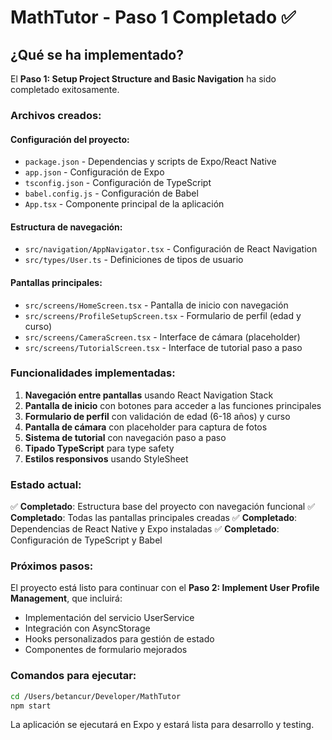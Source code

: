 # MathTutor - Paso 1 Completado ✅

## ¿Qué se ha implementado?

El **Paso 1: Setup Project Structure and Basic Navigation** ha sido completado exitosamente.

### Archivos creados:

#### Configuración del proyecto:
- `package.json` - Dependencias y scripts de Expo/React Native
- `app.json` - Configuración de Expo
- `tsconfig.json` - Configuración de TypeScript
- `babel.config.js` - Configuración de Babel
- `App.tsx` - Componente principal de la aplicación

#### Estructura de navegación:
- `src/navigation/AppNavigator.tsx` - Configuración de React Navigation
- `src/types/User.ts` - Definiciones de tipos de usuario

#### Pantallas principales:
- `src/screens/HomeScreen.tsx` - Pantalla de inicio con navegación
- `src/screens/ProfileSetupScreen.tsx` - Formulario de perfil (edad y curso)
- `src/screens/CameraScreen.tsx` - Interface de cámara (placeholder)
- `src/screens/TutorialScreen.tsx` - Interface de tutorial paso a paso

### Funcionalidades implementadas:

1. **Navegación entre pantallas** usando React Navigation Stack
2. **Pantalla de inicio** con botones para acceder a las funciones principales
3. **Formulario de perfil** con validación de edad (6-18 años) y curso
4. **Pantalla de cámara** con placeholder para captura de fotos
5. **Sistema de tutorial** con navegación paso a paso
6. **Tipado TypeScript** para type safety
7. **Estilos responsivos** usando StyleSheet

### Estado actual:

✅ **Completado**: Estructura base del proyecto con navegación funcional
✅ **Completado**: Todas las pantallas principales creadas
✅ **Completado**: Dependencias de React Native y Expo instaladas
✅ **Completado**: Configuración de TypeScript y Babel

### Próximos pasos:

El proyecto está listo para continuar con el **Paso 2: Implement User Profile Management**, que incluirá:
- Implementación del servicio UserService
- Integración con AsyncStorage
- Hooks personalizados para gestión de estado
- Componentes de formulario mejorados

### Comandos para ejecutar:

```bash
cd /Users/betancur/Developer/MathTutor
npm start
```

La aplicación se ejecutará en Expo y estará lista para desarrollo y testing.

